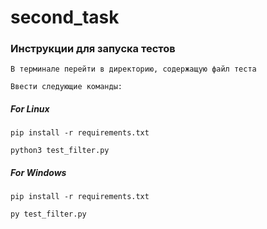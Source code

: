 # second_task

### Инструкции для запуска тестов
```
В терминале перейти в директорию, содержащую файл теста
```

```
Ввести следующие команды:
```

##### For Linux
```
pip install -r requirements.txt
```

```
python3 test_filter.py
```

##### For Windows
```
pip install -r requirements.txt
```

```
py test_filter.py
```
